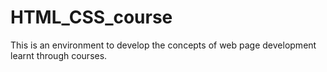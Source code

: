 # HTML_CSS_course
This is an environment to develop the concepts of web page development learnt through courses.
